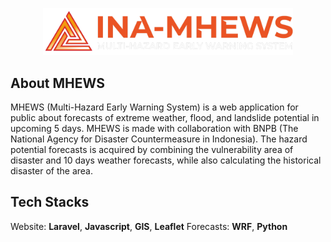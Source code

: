 <p align="center"><img src="https://github.com/irvanfaisal/mhews/blob/main/public/img/logo-full-white.png" width="400"></p>

## About MHEWS

MHEWS (Multi-Hazard Early Warning System) is a web application for public about forecasts of extreme weather, flood, and landslide potential in upcoming 5 days. MHEWS is made with collaboration with BNPB (The National Agency for Disaster Countermeasure in Indonesia). The hazard potential forecasts is acquired by combining the vulnerability area of disaster and 10 days weather forecasts, while also calculating the historical disaster of the area.


## Tech Stacks

Website: <strong>Laravel</strong>, <strong>Javascript</strong>, <strong>GIS</strong>, <strong>Leaflet</strong>
Forecasts: <strong>WRF</strong>, <strong>Python</strong>